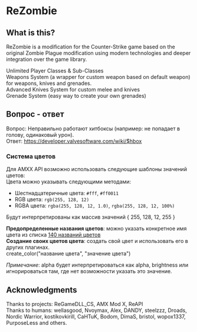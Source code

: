 # ReZombie

## What is this?
ReZombie is a modification for the Counter-Strike game based on the original Zombie Plague modification using modern technologies and deeper integration over the game library.

Unlimited Player Classes & Sub-Classes<br/>
Weapons System (a wrapper for custom weapon based on default weapon) for weapons, knives and grenades.<br/>
Advanced Knives System for custom melee and knives<br/>
Grenade System (easy way to create your own grenades)<br/>

## Вопрос - ответ
Вопрос: Неправильно работают хитбоксы (например: не попадает в голову, одинаковый урон).<br/>
Ответ: 
https://developer.valvesoftware.com/wiki/$hbox

### Система цветов
Для AMXX API возможно использовать следующие шаблоны значений цветов:\
Цвета можно указывать следующими методами:
- Шестнадцатеричные цвета: `#fff`, `#ff0011`
- RGB цвета: `rgb(255, 128, 12)`
- RGBA цвета: `rgba(255, 128, 12, 1.0)`, `rgba(255, 128, 12, 100%)`

Будут интерпретированы как массив значений { 255, 128, 12, 255 }

**Предопределенные названия цветов**: можно указать конкретное имя цвета из списка [140 названий цветов](https://www.w3schools.com/cssref/css_colors.php)\
**Создание своих цветов цвета**: создать свой цвет и использовать его в других плагинах.<br>
create_color("название цвета", "значение цвета")

_Примечание_: alpha будет интерпретироваться как alpha, brightness или игнорироваться там, где нет возможности указать это значение.

## Acknowledgments
Thanks to projects: ReGameDLL_CS, AMX Mod X, ReAPI<br/>
Thanks to humans: wellasgood, Nvoymax, Alex, DANDY, steelzzz, Droads, Nordic Warrior, kostikovkirill, CaHTuK, Bodom, DimaS, bristol, wopox1337, PurposeLess and others.<br/>
